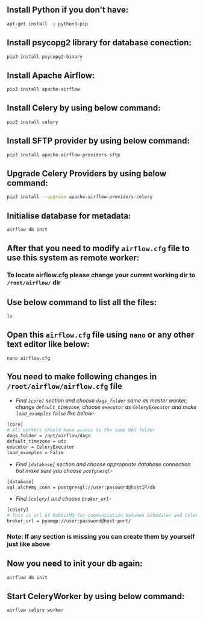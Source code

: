 ## Install Python if you don't have:
```bash
apt-get install -y python3-pip
```
## Install psycopg2 library for database conection:
```bash
pip3 install psycopg2-binary
```
## Install Apache Airflow:
```bash
pip3 install apache-airflow
```
## Install Celery by using below command:
```bash
pip3 install celery
```
## Install SFTP provider by using below command:
```bash
pip3 install apache-airflow-providers-sftp
```
## Upgrade Celery Providers by using below command: 
```bash
pip3 install --upgrade apache-airflow-providers-celery
```

## Initialise database for metadata:
```bash
airflow db init
```
## After that you need to modify `airflow.cfg` file to use this system as remote worker:
### To locate airflow.cfg please change your current working dir to `/root/airflow/` dir
## Use below command to list all the files:
```bash
ls
```
## Open this `airflow.cfg` file using `nano` or any other text editor like below: 
```
nano airflow.cfg
```

## You need to make following changes in `/root/airflow/airflow.cfg` file
- *Find `[core]` section and choose `dags_folder` same as master worker, change `default_timezone`, choose `executor` as `CeleryExecutor` and make `load_examples` `false` like below-*
```bash
[core]
# All workers should have access to the same DAG folder
dags_folder = /opt/airflow/dags
default_timezone = utc
executor = CeleryExecutor
load_examples = False
```
- *Find `[database]` section and choose appropriate database connection but make sure you choose `postgresql`-*
```bash
[database]
sql_alchemy_conn = postgresql://user:password@hostIP/db
```
- *Find `[celery]` and choose `broker_url`-*
```bash
[celery]
# This is url of RabbitMQ for communication between Scheduler and Celery Worker
broker_url = pyamqp://user:password@host:port/
```
### Note: If any section is missing you can create them by yourself just like above
## Now you need to init your db again:
```bash
airflow db init
```
## Start CeleryWorker by using below command:
```bash
airflow celery worker
```
